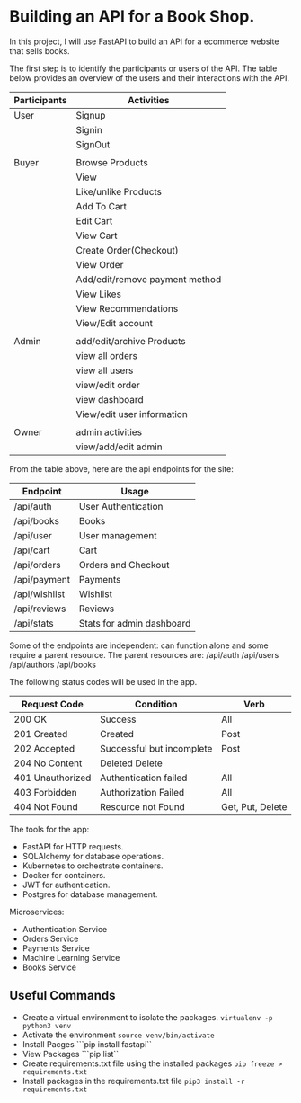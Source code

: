 # Building an API for a Book Shop.

In this project, I will use FastAPI to build an API for a ecommerce website that sells books. 

The first step is to identify the participants or users of the API. The table below provides an overview of the users and their interactions with the API. 

| Participants |	Activities|
| ------------ | ------------ |
|User	       | Signup       |
|              | Signin       |
|              | SignOut      |
| |  |   
| Buyer	       |Browse Products |
|              | View           |
|              | Like/unlike Products |
|              | Add To Cart          |
|               | Edit Cart             |
|               |View Cart              |
|               | Create Order(Checkout) |
|               | View Order |
|               | Add/edit/remove payment method |
|               | View Likes |
|               | View Recommendations |
|               | View/Edit account |
|  |  |
| Admin	        | add/edit/archive Products |
|               | view all orders |
|               | view all users |
|               | view/edit order |
|               | view dashboard |
|               | View/edit user information |
|  |  |
| Owner	| admin activities |
|        | view/add/edit admin |

From the table above, here are the api endpoints for the site:

| Endpoint | Usage |
| -------- | ----- |
| /api/auth | User Authentication |
| /api/books | Books |
| /api/user | User management |
| /api/cart | Cart |
| /api/orders | Orders and Checkout |
| /api/payment | Payments |
| /api/wishlist | Wishlist |
| /api/reviews | Reviews |
| /api/stats | Stats for admin dashboard |

Some of the endpoints are independent: can function alone and some require a parent resource. 
The parent resources are:
/api/auth
/api/users
/api/authors
/api/books

The following status codes will be used in the app.

| Request Code |	Condition |	Verb |
| ------------ | ------------ | ---- |
| 200 OK	| Success | All |
| 201 Created |	Created| Post |
| 202 Accepted | Successful but incomplete | Post |
| 204 No Content |	Deleted	Delete |
| 401 Unauthorized | Authentication failed | All |
| 403 Forbidden	| Authorization Failed | All |
| 404 Not Found | Resource not Found | Get, Put, Delete | 


The tools for the app:
- FastAPI for HTTP requests.
- SQLAlchemy for database operations.
- Kubernetes to orchestrate containers.
- Docker for containers.
- JWT for authentication.
- Postgres for database management.

Microservices:
- Authentication Service
- Orders Service
- Payments Service
- Machine Learning Service
- Books Service


## Useful Commands
- Create a virtual environment to isolate the packages.
 ```virtualenv -p python3 venv```
- Activate the environment
```source venv/bin/activate```
- Install Pacges 
```pip install fastapi``
- View Packages
```pip list``
- Create requirements.txt file using the installed packages
```pip freeze > requirements.txt```
- Install packages in the requirements.txt file
```pip3 install -r requirements.txt```